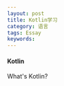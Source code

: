 ```yaml
---
layout: post
title: Kotlin学习
category: 语言
tags: Essay
keywords: 
---
```


#### Kotlin

What's Kotlin?

